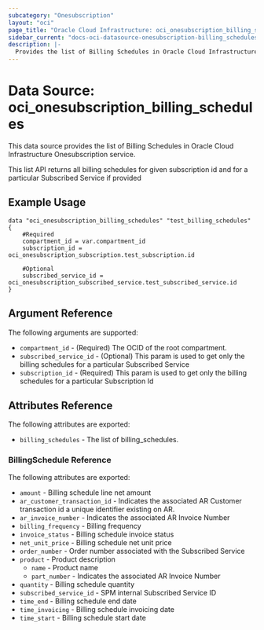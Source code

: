 ```yaml
---
subcategory: "Onesubscription"
layout: "oci"
page_title: "Oracle Cloud Infrastructure: oci_onesubscription_billing_schedules"
sidebar_current: "docs-oci-datasource-onesubscription-billing_schedules"
description: |-
  Provides the list of Billing Schedules in Oracle Cloud Infrastructure Onesubscription service
---
```


# Data Source: oci_onesubscription_billing_schedules
This data source provides the list of Billing Schedules in Oracle Cloud Infrastructure Onesubscription service.

This list API returns all billing schedules for given subscription id and
for a particular Subscribed Service if provided


## Example Usage

```hcl
data "oci_onesubscription_billing_schedules" "test_billing_schedules" {
	#Required
	compartment_id = var.compartment_id
	subscription_id = oci_onesubscription_subscription.test_subscription.id

	#Optional
	subscribed_service_id = oci_onesubscription_subscribed_service.test_subscribed_service.id
}
```

## Argument Reference

The following arguments are supported:

* `compartment_id` - (Required) The OCID of the root compartment.
* `subscribed_service_id` - (Optional) This param is used to get only the billing schedules for a particular Subscribed Service 
* `subscription_id` - (Required) This param is used to get only the billing schedules for a particular Subscription Id 


## Attributes Reference

The following attributes are exported:

* `billing_schedules` - The list of billing_schedules.

### BillingSchedule Reference

The following attributes are exported:

* `amount` - Billing schedule line net amount 
* `ar_customer_transaction_id` - Indicates the associated AR Customer transaction id a unique identifier existing on AR. 
* `ar_invoice_number` - Indicates the associated AR Invoice Number 
* `billing_frequency` - Billing frequency 
* `invoice_status` - Billing schedule invoice status 
* `net_unit_price` - Billing schedule net unit price 
* `order_number` - Order number associated with the Subscribed Service 
* `product` - Product description
	* `name` - Product name 
	* `part_number` - Indicates the associated AR Invoice Number 
* `quantity` - Billing schedule quantity 
* `subscribed_service_id` - SPM internal Subscribed Service ID 
* `time_end` - Billing schedule end date 
* `time_invoicing` - Billing schedule invoicing date 
* `time_start` - Billing schedule start date 

